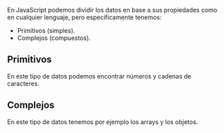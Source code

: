 En JavaScript podemos dividir los datos en base a sus propiedades como en cualquier lenguaje, pero específicamente tenemos: 
- Primitivos (simples).
- Complejos (compuestos).

## Primitivos 

En este tipo de datos podemos encontrar números y cadenas de caracteres. 

## Complejos

En este tipo de datos tenemos por ejemplo los arrays y los objetos. 


